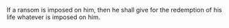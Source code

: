 If a ransom is imposed on him, then he shall give for the redemption of his life whatever is imposed on him.
